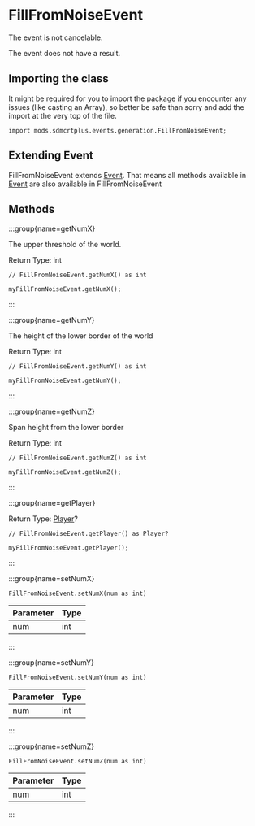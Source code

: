 # FillFromNoiseEvent

The event is not cancelable.

The event does not have a result.

## Importing the class

It might be required for you to import the package if you encounter any issues (like casting an Array), so better be safe than sorry and add the import at the very top of the file.
```zenscript
import mods.sdmcrtplus.events.generation.FillFromNoiseEvent;
```


## Extending Event

FillFromNoiseEvent extends [Event](/forge/api/event/Event). That means all methods available in [Event](/forge/api/event/Event) are also available in FillFromNoiseEvent

## Methods

:::group{name=getNumX}

The upper threshold of the world.

Return Type: int

```zenscript
// FillFromNoiseEvent.getNumX() as int

myFillFromNoiseEvent.getNumX();
```

:::

:::group{name=getNumY}

The height of the lower border of the world

Return Type: int

```zenscript
// FillFromNoiseEvent.getNumY() as int

myFillFromNoiseEvent.getNumY();
```

:::

:::group{name=getNumZ}

Span height from the lower border

Return Type: int

```zenscript
// FillFromNoiseEvent.getNumZ() as int

myFillFromNoiseEvent.getNumZ();
```

:::

:::group{name=getPlayer}

Return Type: [Player](/vanilla/api/entity/type/player/Player)?

```zenscript
// FillFromNoiseEvent.getPlayer() as Player?

myFillFromNoiseEvent.getPlayer();
```

:::

:::group{name=setNumX}

```zenscript
FillFromNoiseEvent.setNumX(num as int)
```

| Parameter | Type |
|-----------|------|
| num       | int  |


:::

:::group{name=setNumY}

```zenscript
FillFromNoiseEvent.setNumY(num as int)
```

| Parameter | Type |
|-----------|------|
| num       | int  |


:::

:::group{name=setNumZ}

```zenscript
FillFromNoiseEvent.setNumZ(num as int)
```

| Parameter | Type |
|-----------|------|
| num       | int  |


:::


